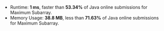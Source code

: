 - Runtime: **1 ms**, faster than **53.34%** of Java online submissions for Maximum Subarray.
- Memory Usage: **38.8 MB**, less than **71.63%** of Java online submissions for Maximum Subarray.
